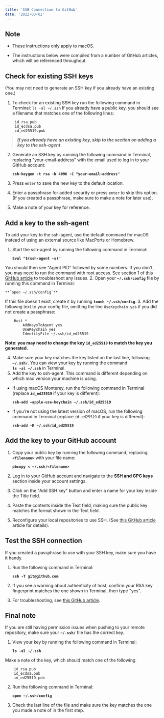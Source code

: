 ```yaml
---
title: 'SSH Connection to GitHub'
date: '2022-03-02'
---
```


## Note 
* These instructions only apply to macOS.

* The instructions below were compiled from a number of GitHub articles, which will be referenced throughout.


## Check for existing SSH keys
(You may not need to generate an SSH key if you already have an existing one.) 
1. To check for an existing SSH key run the following command in Terminal:
    `ls -al ~/.ssh`
If you already have a public key, you should see a filename that matches one of the following lines:

        id_rsa.pub
        id_ecdsa.pub
        id_ed25519.pub
    

> ***If you already have an existing key, skip to the section on adding a key to the ssh-agent.***

2. Generate an SSH key by running the following command in Terminal, replacing "your-email-address" with the email used to log in to your GitHub account:

    **`ssh-keygen -t rsa -b 4096 -C "your-email-address"`**

3. Press `enter` to save the new key to the default location.
4. Enter a passphrase for added security or press `enter` to skip this option. (If you created a passphrase, make sure to make a note for later use).
5. Make a note of your key for reference.

## Add a key to the ssh-agent
To add your key to the ssh-agent, use the default command for macOS instead of using an external source like MacPorts or Homebrew.
1. Start the ssh-agent by running the following command in Terminal:

    **`Eval "$(ssh-agent -s)"`**

You should then see "Agent PID" followed by some numbers. If you don't, you may need to run the command with root access. See section 1 of [this GitHub article](https://docs.github.com/en/authentication/connecting-to-github-with-ssh/generating-a-new-ssh-key-and-adding-it-to-the-ssh-agent#adding-your-ssh-key-to-the-ssh-agent) to troubleshoot any issues.
2. Open your  **`~/.ssh/config`** file by running this command in Terminal:

    **`open ~/.ssh/config`**


If this file doesn't exist, create it by running  **`touch ~/.ssh/config`**.
3. Add the followng text to your config file, omitting the line `UseKeychain yes` if you did not create a passphrase:
```
    Host *
  		AddKeysToAgent yes
  		UseKeychain yes
  		IdentityFile ~/.ssh/id_ed25519

```
**Note: you may need to change the key `id_ed25519` to match the key you generated.**

4. Make sure your key matches the key listed on the last line, following **`~/.ssh/`**.
You can view your key by running the command  
    **`ls -al ~/.ssh`** 
in Terminal.
5. Add the key to ssh-agent. This command is different depending on which mac version your machine is using.
- If using macOS Monterey, run the following command in Terminal (replace  **`id_ed25519`**  if your key is different):
    
    **`ssh-add –apple-use-keychain ~/.ssh/id_ed25519`**

- If you're not using the latest version of macOS, run the following command in Terminal (replace `id_ed25519` if your key is different):

    **`ssh-add -K ~/.ssh/id_ed25519`**

## Add the key to your GitHub account
1. Copy your public key by running the following command, replacing **`<filename>`** with your file name:

    **`pbcopy < ~/.ssh/<filename>`**

2. Log in to your GitHub account and navigate to the **SSH and GPG keys** section inside your account settings.

3. Click on the "Add SSH key" button and enter a name for your key inside the Title field.

4. Paste the contents inside the Text field, making sure the public key matches the format shown in the Text field.

5. Reconfigure your local repositories to use SSH. (See [this GitHub article](https://docs.github.com/en/get-started/getting-started-with-git/managing-remote-repositories#switching-remote-urls-from-https-to-ssh) article for details).

## Test the SSH connection
If you created a passphrase to use with your SSH key, make sure you have it handy.
1. Run the following command in Terminal:

    **`ssh -T git@github.com`**

2. If you see a warning about authenticity of host, confirm your RSA key fingerprint matches the one shown in Terminal, then type "yes".

3. For troubleshooting, see [this GitHub article](https://docs.github.com/en/authentication/connecting-to-github-with-ssh/testing-your-ssh-connection).

## Final note
If you are still having permission issues when pushing to your remote repository, make sure your  **`~/.ssh/`** file has the correct key.

1. View your key by running the following command in Terminal:

    **`ls -al ~/.ssh`**

Make a note of the key, which should match one of the following:

        id_rsa.pub
        id_ecdsa.pub
        id_ed25519.pub

2. Run the following command in Terminal:

    **`open ~/.ssh/config`**

3. Check the last line of the file and make sure the key matches the one you made a note of in the first step.






